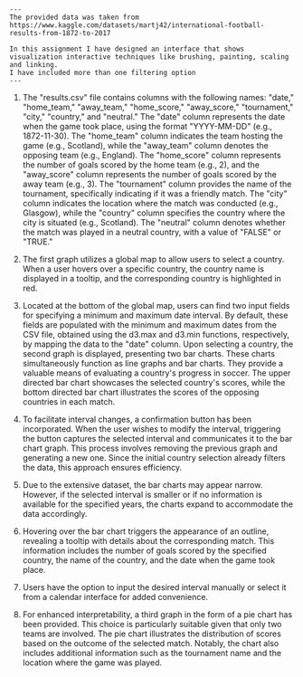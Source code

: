     ---
    The provided data was taken from 
    https://www.kaggle.com/datasets/martj42/international-football-results-from-1872-to-2017

    In this assignment I have designed an interface that shows visualization interactive techniques like brushing, painting, scaling and linking.
    I have included more than one filtering option
    ---

1. The "results.csv" file contains columns with the following names: "date," "home_team," "away_team," "home_score," "away_score," "tournament," "city," "country," and "neutral."
The "date" column represents the date when the game took place, using the format "YYYY-MM-DD" (e.g., 1872-11-30). The "home_team" column indicates the team hosting the game (e.g., Scotland), while the "away_team" column denotes the opposing team (e.g., England). The "home_score" column represents the number of goals scored by the home team (e.g., 2), and the "away_score" column represents the number of goals scored by the away team (e.g., 3). The "tournament" column provides the name of the tournament, specifically indicating if it was a friendly match. The "city" column indicates the location where the match was conducted (e.g., Glasgow), while the "country" column specifies the country where the city is situated (e.g., Scotland). The "neutral" column denotes whether the match was played in a neutral country, with a value of "FALSE" or "TRUE."

2. The first graph utilizes a global map to allow users to select a country. When a user hovers over a specific country, the country name is displayed in a tooltip, and the corresponding country is highlighted in red.

3. Located at the bottom of the global map, users can find two input fields for specifying a minimum and maximum date interval. By default, these fields are populated with the minimum and maximum dates from the CSV file, obtained using the d3.max and d3.min functions, respectively, by mapping the data to the "date" column. Upon selecting a country, the second graph is displayed, presenting two bar charts. These charts simultaneously function as line graphs and bar charts. They provide a valuable means of evaluating a country's progress in soccer. The upper directed bar chart showcases the selected country's scores, while the bottom directed bar chart illustrates the scores of the opposing countries in each match.

4. To facilitate interval changes, a confirmation button has been incorporated. When the user wishes to modify the interval, triggering the button captures the selected interval and communicates it to the bar chart graph. This process involves removing the previous graph and generating a new one. Since the initial country selection already filters the data, this approach ensures efficiency.

5. Due to the extensive dataset, the bar charts may appear narrow. However, if the selected interval is smaller or if no information is available for the specified years, the charts expand to accommodate the data accordingly.

6. Hovering over the bar chart triggers the appearance of an outline, revealing a tooltip with details about the corresponding match. This information includes the number of goals scored by the specified country, the name of the country, and the date when the game took place.

7. Users have the option to input the desired interval manually or select it from a calendar interface for added convenience.

8. For enhanced interpretability, a third graph in the form of a pie chart has been provided. This choice is particularly suitable given that only two teams are involved. The pie chart illustrates the distribution of scores based on the outcome of the selected match. Notably, the chart also includes additional information such as the tournament name and the location where the game was played.